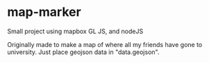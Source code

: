 # map-marker
Small project using mapbox GL JS, and nodeJS

Originally made to make a map of where all my friends have gone to university. Just place geojson data in "data.geojson".
